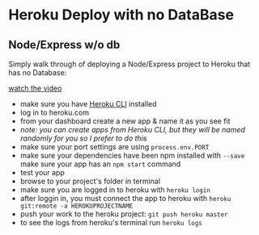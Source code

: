 Heroku Deploy with no DataBase
===

Node/Express w/o db
---

Simply walk through of deploying a Node/Express project to Heroku that has no Database:

[watch the video](vids/noDb.mov)

- make sure you have [Heroku CLI](https://devcenter.heroku.com/articles/heroku-cli) installed
- log in to heroku.com
- from your dashboard create a new app & name it as you see fit
- *note: you can create apps from Heroku CLI, but they will be named randomly for you so I prefer to do this*
- make sure your port settings are using ```process.env.PORT```
- make sure your dependencies have been npm installed with ```--save```
make sure your app has an ```npm start``` command
- test your app
- browse to your project's folder in terminal
- make sure you are logged in to heroku with ```heroku login```
- after loggin in, you must connect the app to heroku with ```heroku git:remote -a HEROKUPROJECTNAME```
- push your work to the heroku project: ```git push heroku master```
- to see the logs from heroku's terminal run ```heroku logs```
